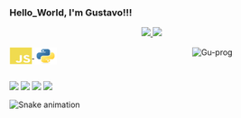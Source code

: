 ### Hello_World, I'm Gustavo!!!
<div align="center">
  <a href="https://github.com/GuBenez">
  <img height="180em" src="https://github-readme-stats.vercel.app/api?username=gubenez&show_icons=true&theme=tokyonight&include_all_commits=true&count_private=true"/>
  <img height="180em" src="https://github-readme-stats.vercel.app/api/top-langs/?username=gubenez&layout=compact&langs_count=7&theme=tokyonight"/>
</div>

  
<div style="display: inline_block"><br>
  <img align="center" alt="Gu-Js" height="30" width="40" src="https://raw.githubusercontent.com/devicons/devicon/master/icons/javascript/javascript-plain.svg">
  <img align="center" alt="Gu-Python" height="30" width="40" src="https://raw.githubusercontent.com/devicons/devicon/master/icons/python/python-original.svg">
  <img align="right" alt="Gu-prog" height="180" width="180" src="https://miro.medium.com/max/700/0*C-cPP9D2MIyeexAT.gif">
</div>
  
  ##
 
<div> 
  
  <a href="https://instagram.com/gustavo.benez" target="_blank"><img src="https://img.shields.io/badge/-Instagram-%23E4405F?style=for-the-badge&logo=instagram&logoColor=white" target="_blank"></a>
 <a href="https://discord.gg/Gu_3_ba#9874" target="_blank"><img src="https://img.shields.io/badge/Discord-7289DA?style=for-the-badge&logo=discord&logoColor=white" target="_blank"></a> 
  <a href = "mailto:gu.benez@gmail.com"><img src="https://img.shields.io/badge/-Gmail-%23333?style=for-the-badge&logo=gmail&logoColor=white" target="_blank"></a>
  <a href="https://www.linkedin.com/in/gustavo-bueno-787333158" target="_blank"><img src="https://img.shields.io/badge/-LinkedIn-%230077B5?style=for-the-badge&logo=linkedin&logoColor=white" target="_blank"></a> 

 
 ![Snake animation](https://github.com/Gubenez/Gubenez/blob/output/github-contribution-grid-snake.svg)
